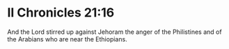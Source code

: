 # II Chronicles 21:16

And the Lord stirred up against Jehoram the anger of the Philistines and of the Arabians who are near the Ethiopians.
